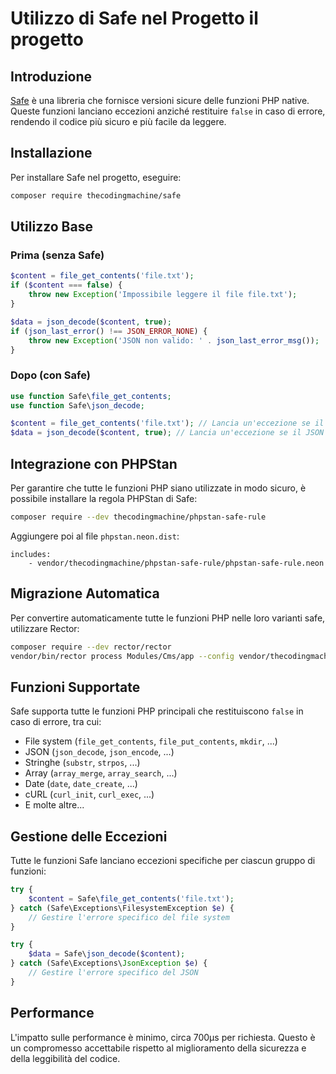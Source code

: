 # Utilizzo di Safe nel Progetto il progetto

## Introduzione

[Safe](https://github.com/thecodingmachine/safe) è una libreria che fornisce versioni sicure delle funzioni PHP native. Queste funzioni lanciano eccezioni anziché restituire `false` in caso di errore, rendendo il codice più sicuro e più facile da leggere.

## Installazione

Per installare Safe nel progetto, eseguire:

```bash
composer require thecodingmachine/safe
```

## Utilizzo Base

### Prima (senza Safe)

```php
$content = file_get_contents('file.txt');
if ($content === false) {
    throw new Exception('Impossibile leggere il file file.txt');
}

$data = json_decode($content, true);
if (json_last_error() !== JSON_ERROR_NONE) {
    throw new Exception('JSON non valido: ' . json_last_error_msg());
}
```

### Dopo (con Safe)

```php
use function Safe\file_get_contents;
use function Safe\json_decode;

$content = file_get_contents('file.txt'); // Lancia un'eccezione se il file non esiste
$data = json_decode($content, true); // Lancia un'eccezione se il JSON non è valido
```

## Integrazione con PHPStan

Per garantire che tutte le funzioni PHP siano utilizzate in modo sicuro, è possibile installare la regola PHPStan di Safe:

```bash
composer require --dev thecodingmachine/phpstan-safe-rule
```

Aggiungere poi al file `phpstan.neon.dist`:

```neon
includes:
    - vendor/thecodingmachine/phpstan-safe-rule/phpstan-safe-rule.neon
```

## Migrazione Automatica

Per convertire automaticamente tutte le funzioni PHP nelle loro varianti safe, utilizzare Rector:

```bash
composer require --dev rector/rector
vendor/bin/rector process Modules/Cms/app --config vendor/thecodingmachine/safe/rector-migrate.php
```

## Funzioni Supportate

Safe supporta tutte le funzioni PHP principali che restituiscono `false` in caso di errore, tra cui:

- File system (`file_get_contents`, `file_put_contents`, `mkdir`, ...)
- JSON (`json_decode`, `json_encode`, ...)
- Stringhe (`substr`, `strpos`, ...)
- Array (`array_merge`, `array_search`, ...)
- Date (`date`, `date_create`, ...)
- cURL (`curl_init`, `curl_exec`, ...)
- E molte altre...

## Gestione delle Eccezioni

Tutte le funzioni Safe lanciano eccezioni specifiche per ciascun gruppo di funzioni:

```php
try {
    $content = Safe\file_get_contents('file.txt');
} catch (Safe\Exceptions\FilesystemException $e) {
    // Gestire l'errore specifico del file system
}

try {
    $data = Safe\json_decode($content);
} catch (Safe\Exceptions\JsonException $e) {
    // Gestire l'errore specifico del JSON
}
```

## Performance

L'impatto sulle performance è minimo, circa 700μs per richiesta. Questo è un compromesso accettabile rispetto al miglioramento della sicurezza e della leggibilità del codice. 